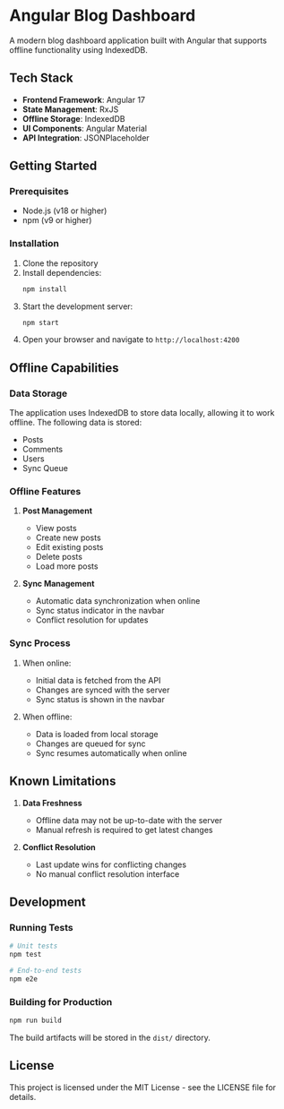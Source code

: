 # Angular Blog Dashboard

A modern blog dashboard application built with Angular that supports offline functionality using IndexedDB.

## Tech Stack

- **Frontend Framework**: Angular 17
- **State Management**: RxJS
- **Offline Storage**: IndexedDB
- **UI Components**: Angular Material
- **API Integration**: JSONPlaceholder

## Getting Started

### Prerequisites

- Node.js (v18 or higher)
- npm (v9 or higher)

### Installation

1. Clone the repository
2. Install dependencies:
   ```bash
   npm install
   ```
3. Start the development server:
   ```bash
   npm start
   ```
4. Open your browser and navigate to `http://localhost:4200`

## Offline Capabilities

### Data Storage

The application uses IndexedDB to store data locally, allowing it to work offline. The following data is stored:

- Posts
- Comments
- Users
- Sync Queue

### Offline Features

1. **Post Management**
   - View posts
   - Create new posts
   - Edit existing posts
   - Delete posts
   - Load more posts

2. **Sync Management**
   - Automatic data synchronization when online
   - Sync status indicator in the navbar
   - Conflict resolution for updates

### Sync Process

1. When online:
   - Initial data is fetched from the API
   - Changes are synced with the server
   - Sync status is shown in the navbar

2. When offline:
   - Data is loaded from local storage
   - Changes are queued for sync
   - Sync resumes automatically when online

## Known Limitations

1. **Data Freshness**
   - Offline data may not be up-to-date with the server
   - Manual refresh is required to get latest changes

2. **Conflict Resolution**
   - Last update wins for conflicting changes
   - No manual conflict resolution interface

## Development

### Running Tests

```bash
# Unit tests
npm test

# End-to-end tests
npm e2e
```

### Building for Production

```bash
npm run build
```

The build artifacts will be stored in the `dist/` directory.

## License

This project is licensed under the MIT License - see the LICENSE file for details.
